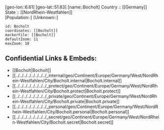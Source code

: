 ﻿---
location: [51.83,6.61] 
mapzoom: [7,12] 
mapmarker: city 
type: City
tags:
- geo/City


SpocWebEntityId: 29242
isDeleted: false
confidential: public

---
[geo-lon::6.61] 
[geo-lat::51.83] 
[name::Bocholt] 
Country :: [[Germany]]  
State :: [[NordRhein-Westfahlen]]  
[Population::] 
[Unknown::] 


```leaflet
id: Bocholt
coordinates: [[Bocholt]] 
markerFile: [[Bocholt]] 
defaultZoom: 11 
maxZoom: 18
```


## Confidential Links & Embeds: 
- [[Bocholt|Bocholt]]  
- [[../../../../../../../../_internal/geo/Continent/Europe/Germany/West/NordRhein-Westfahlen/City/Bocholt.internal|Bocholt.internal]] 
- [[../../../../../../../../_protect/geo/Continent/Europe/Germany/West/NordRhein-Westfahlen/City/Bocholt.protect|Bocholt.protect]] 
- [[../../../../../../../../_private/geo/Continent/Europe/Germany/West/NordRhein-Westfahlen/City/Bocholt.private|Bocholt.private]] 
- [[../../../../../../../../_personal/geo/Continent/Europe/Germany/West/NordRhein-Westfahlen/City/Bocholt.personal|Bocholt.personal]] 
- [[../../../../../../../../_secret/geo/Continent/Europe/Germany/West/NordRhein-Westfahlen/City/Bocholt.secret|Bocholt.secret]] 

